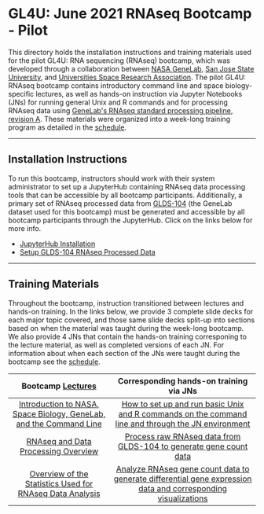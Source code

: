 # GL4U: June 2021 RNAseq Bootcamp - Pilot

This directory holds the installation instructions and training materials used for the pilot GL4U: RNA sequencing (RNAseq) bootcamp, which was developed through a collaboration between [NASA GeneLab](https://genelab.nasa.gov/), [San Jose State University](https://www.sjsu.edu/), and [Universities Space Research Association](https://www.usra.edu/). The pilot GL4U: RNAseq bootcamp contains introductory command line and space biology-specific lectures, as well as hands-on instruction via Jupyter Notebooks (JNs) for running general Unix and R commands and for processing RNAseq data using [GeneLab's RNAseq standard processing pipeline, revision A](https://github.com/nasa/GeneLab_Data_Processing/blob/master/RNAseq/Previous_GL-DPPD-7101_Revisions/GL-DPPD-7101-A.md). These materials were organized into a week-long training program as detailed in the [schedule](Bootcamp_Schedule.md). 

---
## Installation Instructions
To run this bootcamp, instructors should work with their system administrator to set up a JupyterHub containing RNAseq data processing tools that can be accessible by all bootcamp participants. Additionally, a primary set of RNAseq processed data from [GLDS-104](https://genelab-data.ndc.nasa.gov/genelab/accession/GLDS-104/) (the GeneLab dataset used for this bootcamp) must be generated and accessible by all bootcamp participants through the JupyterHub. Click on the links below for more info.
- [JupyterHub Installation](JupyterHub_Installation)
- [Setup GLDS-104 RNAseq Processed Data](Set-Up_RNAseq_Processed_Data)

---
## Training Materials
Throughout the bootcamp, instruction transitioned between lectures and hands-on training. In the links below, we provide 3 complete slide decks for each major topic covered, and those same slide decks split-up into sections based on when the material was taught during the week-long bootcamp. We also provide 4 JNs that contain the hands-on training corresponing to the lecture material, as well as completed versions of each JN. For information about when each section of the JNs were taught during the bootcamp see the [schedule](Bootcamp_Schedule.md). 

|Bootcamp [Lectures](Lectures)|Corresponding hands-on training via JNs|
|:---------------------------:|:-------------------------------------:|
|[Introduction to NASA, Space Biology, GeneLab, and the Command Line](Lectures/NASA_GL_CL_Intro)|[How to set up and run basic Unix and R commands on the command line and through the JN environment](Intro_JNs)|
|[RNAseq and Data Processing Overview](Lectures/RNAseq_Overview)|[Process raw RNAseq data from GLDS-104 to generate gene count data](RNAseq_JNs/RNAseq_fastq_to_counts_JN)|
|[Overview of the Statistics Used for RNAseq Data Analysis](Lectures/Statistics_Intro)|[Analyze RNAseq gene count data to generate differential gene expression data and corresponding visualizations](RNAseq_JNs/RNAseq_DGE_JN)|
